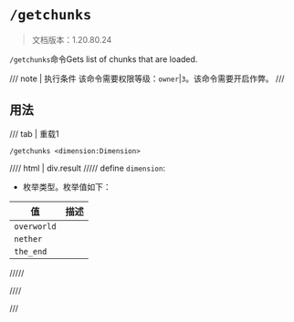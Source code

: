 # `/getchunks`

> 文档版本：1.20.80.24

`/getchunks`命令Gets list of chunks that are loaded.

/// note | 执行条件
该命令需要权限等级：`owner`|`3`。该命令需要开启作弊。
///

## 用法

/// tab | 重载1
```mcfunction
/getchunks <dimension:Dimension>
```

//// html | div.result
///// define
`dimension`: <!-- md:samp Dimension -->

- 枚举类型。枚举值如下：

|值|描述|
|---|---|
|`overworld`||
|`nether`||
|`the_end`||



/////

////

///
